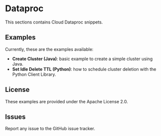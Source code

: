 # Dataproc

This sections contains Cloud Dataproc snippets.

## Examples

Currently, these are the examples available:

* **Create Cluster (Java)**: basic example to create a simple cluster using Java.
* **Set Idle Delete TTL (Python)**: how to schedule cluster deletion with the Python Client Library.

## License

These examples are provided under the Apache License 2.0.

## Issues

Report any issue to the GitHub issue tracker.

